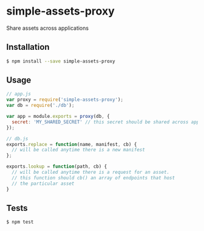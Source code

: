 simple-assets-proxy
===================

Share assets across applications

Installation
------------

```sh
$ npm install --save simple-assets-proxy
```

Usage
-----

```js
// app.js
var proxy = require('simple-assets-proxy');
var db = require('./db');

var app = module.exports = proxy(db, {
  secret: 'MY_SHARED_SECRET' // this secret should be shared across app servers and be sent every time there is a manifest update
});
```

```js
// db.js
exports.replace = function(name, manifest, cb) {
  // will be called anytime there is a new manifest
};

exports.lookup = function(path, cb) {
  // will be called anytime there is a request for an asset.
  // this function should cb() an array of endpoints that host
  // the particular asset
}
```

Tests
-----

```sh
$ npm test
```
